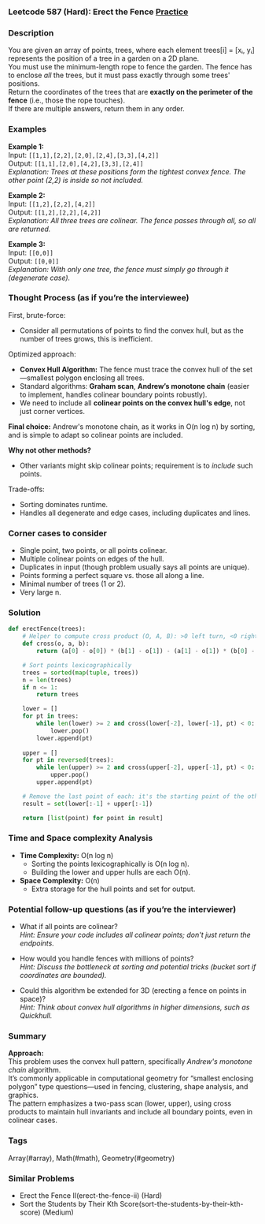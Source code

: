 ### Leetcode 587 (Hard): Erect the Fence [Practice](https://leetcode.com/problems/erect-the-fence)

### Description  
You are given an array of points, trees, where each element trees[i] = [xᵢ, yᵢ] represents the position of a tree in a garden on a 2D plane.  
You must use the minimum-length rope to fence the garden. The fence has to enclose *all* the trees, but it must pass exactly through some trees' positions.  
Return the coordinates of the trees that are **exactly on the perimeter of the fence** (i.e., those the rope touches).  
If there are multiple answers, return them in any order.  

### Examples  

**Example 1:**  
Input: `[[1,1],[2,2],[2,0],[2,4],[3,3],[4,2]]`  
Output: `[[1,1],[2,0],[4,2],[3,3],[2,4]]`  
*Explanation: Trees at these positions form the tightest convex fence. The other point (2,2) is inside so not included.*

**Example 2:**  
Input: `[[1,2],[2,2],[4,2]]`  
Output: `[[1,2],[2,2],[4,2]]`  
*Explanation: All three trees are colinear. The fence passes through all, so all are returned.*

**Example 3:**  
Input: `[[0,0]]`  
Output: `[[0,0]]`  
*Explanation: With only one tree, the fence must simply go through it (degenerate case).*

### Thought Process (as if you’re the interviewee)  

First, brute-force:  
- Consider all permutations of points to find the convex hull, but as the number of trees grows, this is inefficient.

Optimized approach:  
- **Convex Hull Algorithm:** The fence must trace the convex hull of the set—smallest polygon enclosing all trees.
- Standard algorithms: **Graham scan**, **Andrew’s monotone chain** (easier to implement, handles colinear boundary points robustly).
- We need to include all **colinear points on the convex hull's edge**, not just corner vertices.

**Final choice:** Andrew's monotone chain, as it works in O(n log n) by sorting, and is simple to adapt so colinear points are included.

**Why not other methods?**
- Other variants might skip colinear points; requirement is to *include* such points.

Trade-offs:
- Sorting dominates runtime.
- Handles all degenerate and edge cases, including duplicates and lines.

### Corner cases to consider  
- Single point, two points, or all points colinear.
- Multiple colinear points on edges of the hull.
- Duplicates in input (though problem usually says all points are unique).
- Points forming a perfect square vs. those all along a line.
- Minimal number of trees (1 or 2).
- Very large n.

### Solution

```python
def erectFence(trees):
    # Helper to compute cross product (O, A, B): >0 left turn, <0 right, =0 colinear
    def cross(o, a, b):
        return (a[0] - o[0]) * (b[1] - o[1]) - (a[1] - o[1]) * (b[0] - o[0])

    # Sort points lexicographically
    trees = sorted(map(tuple, trees))
    n = len(trees)
    if n <= 1:
        return trees

    lower = []
    for pt in trees:
        while len(lower) >= 2 and cross(lower[-2], lower[-1], pt) < 0:
            lower.pop()
        lower.append(pt)
    
    upper = []
    for pt in reversed(trees):
        while len(upper) >= 2 and cross(upper[-2], upper[-1], pt) < 0:
            upper.pop()
        upper.append(pt)

    # Remove the last point of each: it's the starting point of the other
    result = set(lower[:-1] + upper[:-1])

    return [list(point) for point in result]
```

### Time and Space complexity Analysis  

- **Time Complexity:** O(n log n)  
  - Sorting the points lexicographically is O(n log n).
  - Building the lower and upper hulls are each O(n).
- **Space Complexity:** O(n)  
  - Extra storage for the hull points and set for output.

### Potential follow-up questions (as if you’re the interviewer)  

- What if all points are colinear?  
  *Hint: Ensure your code includes all colinear points; don't just return the endpoints.*

- How would you handle fences with millions of points?  
  *Hint: Discuss the bottleneck at sorting and potential tricks (bucket sort if coordinates are bounded).*

- Could this algorithm be extended for 3D (erecting a fence on points in space)?  
  *Hint: Think about convex hull algorithms in higher dimensions, such as Quickhull.*

### Summary
**Approach:**  
This problem uses the convex hull pattern, specifically *Andrew's monotone chain* algorithm.  
It’s commonly applicable in computational geometry for “smallest enclosing polygon” type questions—used in fencing, clustering, shape analysis, and graphics.  
The pattern emphasizes a two-pass scan (lower, upper), using cross products to maintain hull invariants and include all boundary points, even in colinear cases.

### Tags
Array(#array), Math(#math), Geometry(#geometry)

### Similar Problems
- Erect the Fence II(erect-the-fence-ii) (Hard)
- Sort the Students by Their Kth Score(sort-the-students-by-their-kth-score) (Medium)